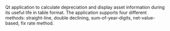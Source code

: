 Qt application to calculate depreciation and display asset information during its useful life in table format. The application supports four different methods: straight-line, double declining, sum-of-year-digits, net-value-based, fix rate method.
